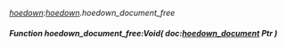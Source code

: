 _[hoedown](../../modules/hoedown/hoedown-module.md):[hoedown](../../modules/hoedown/hoedown-module.md).hoedown\_document\_free_
##### Function hoedown\_document\_free:Void( doc:[hoedown_document](../../modules/hoedown/hoedown-hoedown_document.md) Ptr )
